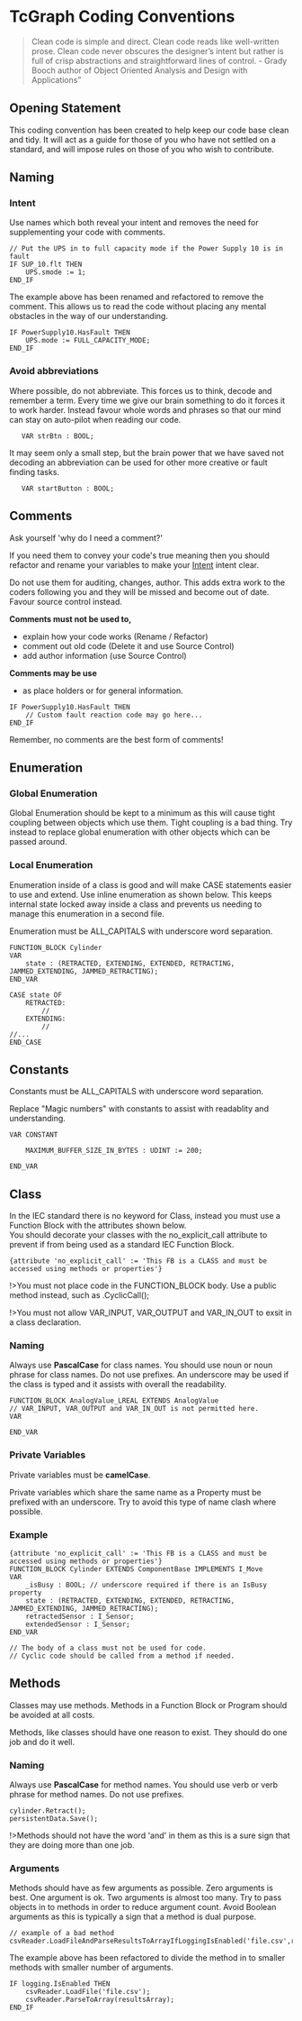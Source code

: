 # TcGraph Coding Conventions
>Clean code is simple and direct. Clean code reads like well-written prose. Clean code never obscures the designer’s intent but rather is full of crisp abstractions and straightforward lines of control. - Grady Booch author of Object Oriented Analysis and Design with Applications”

## Opening Statement
This coding convention has been created to help keep our code base clean and tidy.  It will act as a guide for those of you who have not settled on a standard, and will impose rules on those of you who wish to contribute.  

## Naming

### Intent
Use names which both reveal your intent and removes the need for supplementing your code with comments.  

```example
// Put the UPS in to full capacity mode if the Power Supply 10 is in fault
IF SUP_10.flt THEN 
	UPS.smode := 1;
END_IF
```
The example above has been renamed and refactored to remove the comment.  This allows us to read the code without placing any mental obstacles in the way of our understanding.  
```example
IF PowerSupply10.HasFault THEN 
	UPS.mode := FULL_CAPACITY_MODE;
END_IF
```

### Avoid abbreviations
Where possible, do not abbreviate.  This forces us to think, decode and remember a term.  Every time we give our brain something to do it forces it to work harder.  Instead favour whole words and phrases so that our mind can stay on auto-pilot when reading our code.  

```example
   VAR strBtn : BOOL;
```
It may seem only a small step, but the brain power that we have saved not decoding an abbreviation can be used for other more creative or fault finding tasks. 
```example
   VAR startButton : BOOL;
```


## Comments
Ask yourself 'why do I need a comment?' 

If you need them to convey your code's true meaning then you should refactor and rename your variables to make your [Intent](?id=intent) intent clear.  

Do not use them for auditing, changes, author.  This adds extra work to the coders following you and they will be missed and become out of date.  Favour source control instead.   

**Comments must not be used to,**
* explain how your code works (Rename / Refactor)
* comment out old code (Delete it and use Source Control)
* add author information (use Source Control)

**Comments may be use**
* as place holders or for general information.    

```example
IF PowerSupply10.HasFault THEN 
	// Custom fault reaction code may go here...
END_IF
```

Remember, no comments are the best form of comments!

## Enumeration

### Global Enumeration
Global Enumeration should be kept to a minimum as this will cause tight coupling between objects which use them.  Tight coupling is a bad thing.  Try instead to replace global enumeration with other objects which can be passed around.

### Local Enumeration
Enumeration inside of a class is good and will make CASE statements easier to use and extend.  Use inline enumeration as shown below.  This keeps internal state locked away inside a class and prevents us needing to manage this enumeration in a second file.   

Enumeration must be ALL_CAPITALS with underscore word separation.

```declaration
FUNCTION_BLOCK Cylinder 
VAR
	state : (RETRACTED, EXTENDING, EXTENDED, RETRACTING, JAMMED_EXTENDING, JAMMED_RETRACTING);
END_VAR
```
```body
CASE state OF
	RETRACTED: 
		// 
	EXTENDING: 
		// 
//...
END_CASE
```

## Constants
Constants must be ALL_CAPITALS with underscore word separation.

Replace "Magic numbers" with constants to assist with readablity and understanding.  
```example
VAR CONSTANT

	MAXIMUM_BUFFER_SIZE_IN_BYTES : UDINT := 200;

END_VAR
```


## Class
In the IEC standard there is no keyword for Class, instead you must use a Function Block with the attributes shown below.  
You should decorate your classes with the no_explicit_call attribute to prevent if from being used as a standard IEC Function Block. 
```example
{attribute 'no_explicit_call' := 'This FB is a CLASS and must be accessed using methods or properties'}
```
!>You must not place code in the FUNCTION_BLOCK body.  Use a public method instead, such as .CyclicCall();

!>You must not allow VAR_INPUT, VAR_OUTPUT and VAR_IN_OUT to exsit in a class declaration. 

### Naming
Always use **PascalCase** for class names.  You should use noun or noun phrase for class names.  Do not use prefixes.  An underscore may be used if the class is typed and it assists with overall the readability.
```example
FUNCTION_BLOCK AnalogValue_LREAL EXTENDS AnalogValue
// VAR_INPUT, VAR_OUTPUT and VAR_IN_OUT is not permitted here.
VAR
	
END_VAR
```

### Private Variables
Private variables must be **camelCase**.

Private variables which share the same name as a Property must be prefixed with an underscore.  Try to avoid this type of name clash where possible.   

### Example
```declaration
{attribute 'no_explicit_call' := 'This FB is a CLASS and must be accessed using methods or properties'} 
FUNCTION_BLOCK Cylinder EXTENDS ComponentBase IMPLEMENTS I_Move
VAR
	_isBusy : BOOL; // underscore required if there is an IsBusy property
    state : (RETRACTED, EXTENDING, EXTENDED, RETRACTING, JAMMED_EXTENDING, JAMMED_RETRACTING);
	retractedSensor : I_Sensor;
	extendedSensor : I_Sensor;
END_VAR
```

```body
// The body of a class must not be used for code.  
// Cyclic code should be called from a method if needed. 
```
## Methods
Classes may use methods.  Methods in a Function Block or Program should be avoided at all costs. 

Methods, like classes should have one reason to exist.  They  should do one job and do it well.    

### Naming
Always use **PascalCase** for method names.  You should use verb or verb phrase for method names.  Do not use prefixes. 
```example
cylinder.Retract();
persistentData.Save();
```
!>Methods should not have the word 'and' in them as this is a sure sign that they are doing more than one job.

### Arguments
Methods should have as few arguments as possible.  Zero arguments is best.  One argument is ok.  Two arguments is almost too many.  Try to pass objects in to methods in order to reduce argument count.  Avoid Boolean arguments as this is typically a sign that a method is dual purpose. 

```example
// example of a bad method
csvReader.LoadFileAndParseResultsToArrayIfLoggingIsEnabled('file.csv',resultsArray,Logging.IsEnabled);
```
The example above has been refactored to divide the method in to smaller methods with smaller number of arguments.
```example
IF logging.IsEnabled THEN
	csvReader.LoadFile('file.csv');
	csvReader.ParseToArray(resultsArray);
END_IF
```



